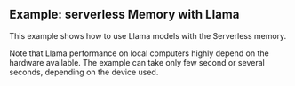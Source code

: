 ## Example: serverless Memory with Llama

This example shows how to use Llama models with the Serverless memory.

Note that Llama performance on local computers highly depend on the
hardware available. The example can take only few second or several seconds,
depending on the device used.
